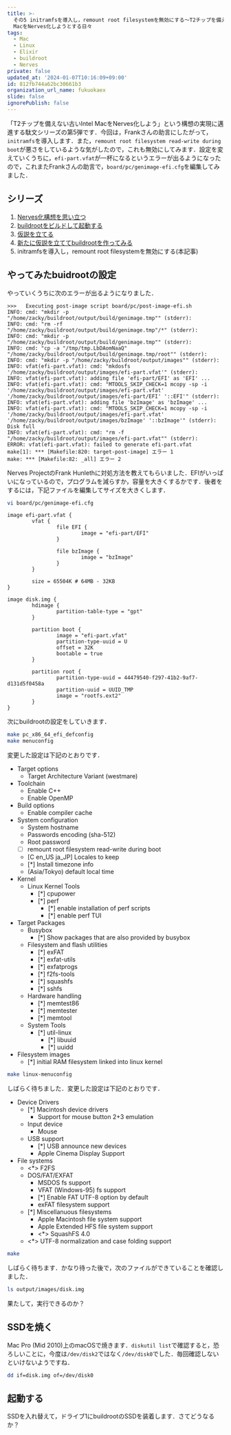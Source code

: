 ```yaml
---
title: >-
  その5 initramfsを導入し，remount root filesystemを無効にする〜T2チップを備えない古いIntel
  MacをNerves化しようとする日々
tags:
  - Mac
  - Linux
  - Elixir
  - buildroot
  - Nerves
private: false
updated_at: '2024-01-07T10:16:09+09:00'
id: 812fb744a62bc30661b3
organization_url_name: fukuokaex
slide: false
ignorePublish: false
---
```

「T2チップを備えない古いIntel MacをNerves化しよう」という構想の実現に邁進する駄文シリーズの第5弾です．今回は，Frankさんの助言にしたがって，`initramfs`を導入します．また，`remount root filesystem read-write during boot`が悪さをしているような気がしたので，これも無効にしてみます．設定を変えていくうちに，`efi-part.vfat`が一杯になるというエラーが出るようになったので，これまたFrankさんの助言で，`board/pc/genimage-efi.cfg`を編集してみました．

## シリーズ

1. [Nerves化構想を思い立つ](https://qiita.com/zacky1972/items/d1da49dedfaafae57cbb)
1. [buildrootをビルドして起動する](https://qiita.com/zacky1972/items/4ce0032514978a7d2f1f)
1. [仮説を立てる](https://qiita.com/zacky1972/items/3d38a74c6e67b26efe6d)
1. [新たに仮説を立ててbuildrootを作ってみる](https://qiita.com/zacky1972/items/4e150e1f80e31ac69be7)
1. initramfsを導入し，remount root filesystemを無効にする(本記事)

## やってみたbuidrootの設定

やっていくうちに次のエラーが出るようになりました．

```
>>>   Executing post-image script board/pc/post-image-efi.sh
INFO: cmd: "mkdir -p "/home/zacky/buildroot/output/build/genimage.tmp"" (stderr):
INFO: cmd: "rm -rf "/home/zacky/buildroot/output/build/genimage.tmp"/*" (stderr):
INFO: cmd: "mkdir -p "/home/zacky/buildroot/output/build/genimage.tmp"" (stderr):
INFO: cmd: "cp -a "/tmp/tmp.LbDAomNaaQ" "/home/zacky/buildroot/output/build/genimage.tmp/root"" (stderr):
INFO: cmd: "mkdir -p "/home/zacky/buildroot/output/images"" (stderr):
INFO: vfat(efi-part.vfat): cmd: "mkdosfs   '/home/zacky/buildroot/output/images/efi-part.vfat'" (stderr):
INFO: vfat(efi-part.vfat): adding file 'efi-part/EFI' as 'EFI' ...
INFO: vfat(efi-part.vfat): cmd: "MTOOLS_SKIP_CHECK=1 mcopy -sp -i '/home/zacky/buildroot/output/images/efi-part.vfat' '/home/zacky/buildroot/output/images/efi-part/EFI' '::EFI'" (stderr):
INFO: vfat(efi-part.vfat): adding file 'bzImage' as 'bzImage' ...
INFO: vfat(efi-part.vfat): cmd: "MTOOLS_SKIP_CHECK=1 mcopy -sp -i '/home/zacky/buildroot/output/images/efi-part.vfat' '/home/zacky/buildroot/output/images/bzImage' '::bzImage'" (stderr):
Disk full
INFO: vfat(efi-part.vfat): cmd: "rm -f "/home/zacky/buildroot/output/images/efi-part.vfat"" (stderr):
ERROR: vfat(efi-part.vfat): failed to generate efi-part.vfat
make[1]: *** [Makefile:820: target-post-image] エラー 1
make: *** [Makefile:82: _all] エラー 2
```

Nerves ProjectのFrank Hunlethに対処方法を教えてもらいました．EFIがいっぱいになっているので，プログラムを減らすか，容量を大きくするかです．後者をするには，下記ファイルを編集してサイズを大きくします．

```bash
vi board/pc/genimage-efi.cfg
```

```
image efi-part.vfat {
        vfat {
                file EFI {
                        image = "efi-part/EFI"
                }

                file bzImage {
                        image = "bzImage"
                }
        }

        size = 65504K # 64MB - 32KB
}

image disk.img {
        hdimage {
                partition-table-type = "gpt"
        }

        partition boot {
                image = "efi-part.vfat"
                partition-type-uuid = U
                offset = 32K
                bootable = true
        }

        partition root {
                partition-type-uuid = 44479540-f297-41b2-9af7-d131d5f0458a
                partition-uuid = UUID_TMP
                image = "rootfs.ext2"
        }
}
```

次にbuildrootの設定をしていきます．

```bash
make pc_x86_64_efi_defconfig
make menuconfig
```

変更した設定は下記のとおりです．

* Target options
    * Target Architecture Variant (westmare)
* Toolchain
    * Enable C++
    * Enable OpenMP
* Build options
    * Enable compiler cache
* System configuration
    * System hostname
    * Passwords encoding (sha-512)
    * Root password
    * [ ] remount root filesystem read-write during boot
    * [C en_US ja_JP] Locales to keep
    * [*] Install timezone info
    * (Asia/Tokyo) default local time
* Kernel
    * Linux Kernel Tools
        * [*] cpupower
        * [*] perf
            * [*] enable installation of perf scripts
            * [*] enable perf TUI
* Target Packages
    * Busybox
        * [*] Show packages that are also provided by busybox
    * Filesystem and flash utilities
        * [*] exFAT
        * [*] exfat-utils
        * [*] exfatprogs
        * [*] f2fs-tools
        * [*] squashfs
        * [*] sshfs
    * Hardware handling
        * [*] memtest86
        * [*] memtester
        * [*] memtool
    * System Tools
        * [*] util-linux
            * [*] libuuid
            * [*] uuidd
* Filesystem images
    * [*] initial RAM filesystem linked into linux kernel 

```bash
make linux-menuconfig
```

しばらく待ちました．変更した設定は下記のとおりです．

* Device Drivers
    * [*] Macintosh device drivers
        * <M> Support for mouse button 2+3 emulation
    * Input device
        * <M> Mouse
    * USB support
        * [*] USB announce new devices
        * <M> Apple Cinema Display Support
* File systems
    * <*> F2FS
    * DOS/FAT/EXFAT
        * <M> MSDOS fs support
        * <M> VFAT (Windows-95) fs support
        * [*] Enable FAT UTF-8 option by default
        * <M> exFAT filesystem support
    * [*] Miscellanuous filesystems
        * <M> Apple Macintosh file system support
        * <M> Apple Extended HFS file system support
        * <*> SquashFS 4.0
    * <*> UTF-8 normalization and case folding support

```bash
make
```

しばらく待ちます．かなり待った後で，次のファイルができていることを確認しました．

```bash
ls output/images/disk.img
```

果たして，実行できるのか？

## SSDを焼く

Mac Pro (Mid 2010)上のmacOSで焼きます．`diskutil list`で確認すると，恐ろしいことに，今度は`/dev/disk2`ではなく`/dev/disk0`でした．毎回確認しないといけないようですね．

```bash
dd if=disk.img of=/dev/disk0
```

## 起動する

SSDを入れ替えて，ドライブ1にbuildrootのSSDを装着します．さてどうなるか？

